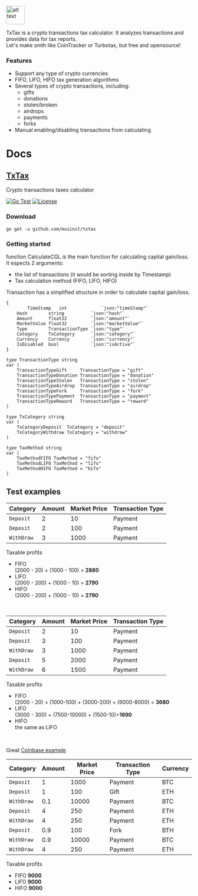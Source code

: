 <br>
<img src="https://www.linkpicture.com/q/txtax-logo.png" alt="alt text" height="50">

TxTax is a crypto transactions tax calculator. It analyzes transactions and provides data for tax reports. <br>Let's make smth like CoinTracker or Turbotax, but free and opensource!

### Features
 - Support any type of crypto currencies
 - FIFO, LIFO, HIFO tax generation algorithms
 - Several types of crypto transactions, including:
   - gifts
   - donations
   - stolen/broken
   - airdrops
   - payments
   - forks
 - Manual enabling/disabling transactions from calculating
# Docs

## [TxTax](#)

Crypto transactions taxes calculator

[![Go Test](https://github.com/musinit/txtax/actions/workflows/main.yml/badge.svg)](https://github.com/musinit/txtax/actions/workflows/main.yml)
[![License](https://img.shields.io/github/license/mashape/apistatus.svg)](https://github.com/musinit/txtax/blob/master/LICENSE)

### Download

```shell
go get -u github.com/musinit/txtax
```

### Getting started
function CalculateCGL is the main function for calculating capital gain/loss.<br>
It espects 2 arguments: 
- the list of transactions (it would be sorting inside by Timestamp)
- Tax calculation method (FIFO, LIFO, HIFO)

Transaction has a simplified structure in order to calculate capital gain/loss.
````
{
        TimeStamp   int             `json:"timeStamp"`
	Hash        string          `json:"hash"`
	Amount      float32         `json:"amount"`
	MarketValue float32         `json:"marketValue"`
	Type        TransactionType `json:"type"`
	Category    TxCategory      `json:"category"`
	Currency    Currency        `json:"currency"`
	IsDisabled  bool            `json:"isActive"`
}

type TransactionType string
var (
	TransactionTypeGift     TransactionType = "gift"
	TransactionTypeDonation TransactionType = "donation"
	TransactionTypeStolen   TransactionType = "stolen"
	TransactionTypeAirdrop  TransactionType = "airdrop"
	TransactionTypeFork     TransactionType = "fork"
	TransactionTypePayment  TransactionType = "payment"
	TransactionTypeReward   TransactionType = "reward"
)

type TxCategory string
var (
	TxCategoryDeposit  TxCategory = "deposit"
	TxCategoryWithdraw TxCategory = "withdraw"
)

type TaxMethod string
var (
	TaxMethodFIFO TaxMethod = "fifo"
	TaxMethodLIFO TaxMethod = "lifo"
	TaxMethodHIFO TaxMethod = "hifo"
)
````


## Test examples
| Category | Amount | Market Price | Transaction Type |
|------------------|--------|--------------|------------------|
| `Deposit`        | 2      | 10           | Payment          |
| `Deposit`        | 2      | 100          | Payment          |
| `WithDraw`       | 3      | 1000         | Payment          |

Taxable profits
 - FIFO<br>
   (2000 - 20) + (1000 - 100) = **2880**
 - LIFO<br>
   (2000 - 200) + (1000 - 10) = **2790**
 - HIFO<br>
   (2000 - 200) + (1000 - 10) = **2790**

<br>

|Category | Amount | Market Price | Transaction Type |
|------------------|--------|--------------|------------------|
| `Deposit`        | 2      | 10           | Payment          |
| `Deposit`        | 3      | 100          | Payment          |
| `WithDraw`       | 3      | 1000         | Payment          |
| `Deposit`        | 5      | 2000         | Payment          |
| `WithDraw`       | 6      | 1500         | Payment          |

Taxable profits
- FIFO<br>
  (2000 - 20) + (1000-100) + (3000-200) + (6000-8000) = **3680**
- LIFO<br>
  (3000 - 300) + (7500-10000) + (1500-10)=**1690**
- HIFO<br>
  the same as LIFO

<br>

Great [Coinbase example](https://www.cointracker.io/blog/crypto-tax-guide#how-is-cryptocurrency-taxed)

| Category   | Amount | Market Price | Transaction Type | Currency |
|------------|--------|--------------|------------------|----------|
| `Deposit`  | 1      | 1000         | Payment          | BTC      |
| `Deposit`  | 1      | 100          | Gift             | ETH      |
| `WithDraw` | 0.1    | 10000        | Payment          | BTC      |
| `Deposit`  | 4      | 250          | Payment          | ETH      |
| `WithDraw` | 4      | 250          | Payment          | ETH      |
| `Deposit`  | 0.9    | 100          | Fork             | BTH      |
| `WithDraw` | 0.9    | 10000        | Payment          | BTC      |
| `WithDraw` | 4      | 250          | Payment          | ETH      |

Taxable profits
- FIFO **9000**
- LIFO **9000**
- HIFO **9000**
